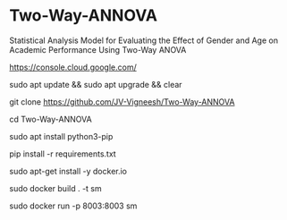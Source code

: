 # Two-Way-ANNOVA
Statistical Analysis Model for Evaluating the Effect of Gender and Age on Academic Performance Using Two-Way ANOVA


https://console.cloud.google.com/

sudo apt update && sudo apt upgrade && clear

git clone https://github.com/JV-Vigneesh/Two-Way-ANNOVA

cd Two-Way-ANNOVA

sudo apt install python3-pip

pip install -r requirements.txt

sudo apt-get install -y docker.io

sudo docker build . -t sm

sudo docker run -p 8003:8003 sm
